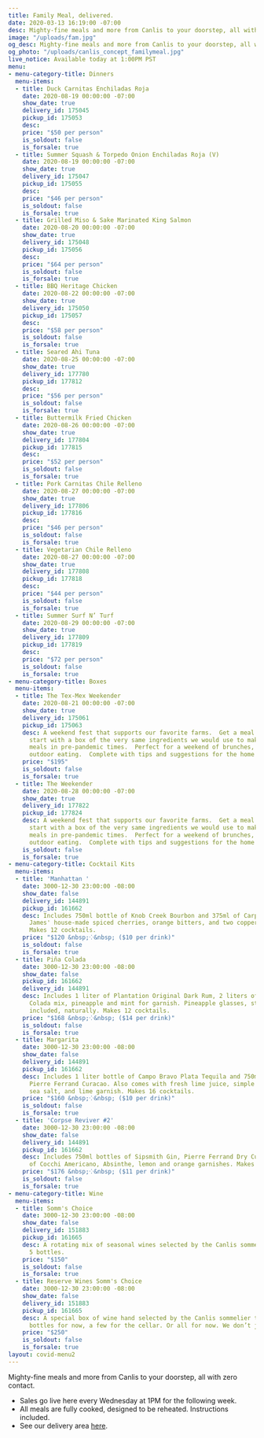 ```yaml
---
title: Family Meal, delivered.
date: 2020-03-13 16:19:00 -07:00
desc: Mighty-fine meals and more from Canlis to your doorstep, all with zero contact.
image: "/uploads/fam.jpg"
og_desc: Mighty-fine meals and more from Canlis to your doorstep, all with zero contact.
og_photo: "/uploads/canlis_concept_familymeal.jpg"
live_notice: Available today at 1:00PM PST
menu:
- menu-category-title: Dinners
  menu-items:
  - title: Duck Carnitas Enchiladas Roja
    date: 2020-08-19 00:00:00 -07:00
    show_date: true
    delivery_id: 175045
    pickup_id: 175053
    desc: 
    price: "$50 per person"
    is_soldout: false
    is_forsale: true
  - title: Summer Squash & Torpedo Onion Enchiladas Roja (V)
    date: 2020-08-19 00:00:00 -07:00
    show_date: true
    delivery_id: 175047
    pickup_id: 175055
    desc: 
    price: "$46 per person"
    is_soldout: false
    is_forsale: true
  - title: Grilled Miso & Sake Marinated King Salmon
    date: 2020-08-20 00:00:00 -07:00
    show_date: true
    delivery_id: 175048
    pickup_id: 175056
    desc: 
    price: "$64 per person"
    is_soldout: false
    is_forsale: true
  - title: BBQ Heritage Chicken
    date: 2020-08-22 00:00:00 -07:00
    show_date: true
    delivery_id: 175050
    pickup_id: 175057
    desc: 
    price: "$58 per person"
    is_soldout: false
    is_forsale: true
  - title: Seared Ahi Tuna
    date: 2020-08-25 00:00:00 -07:00
    show_date: true
    delivery_id: 177780
    pickup_id: 177812
    desc: 
    price: "$56 per person"
    is_soldout: false
    is_forsale: true
  - title: Buttermilk Fried Chicken
    date: 2020-08-26 00:00:00 -07:00
    show_date: true
    delivery_id: 177804
    pickup_id: 177815
    desc: 
    price: "$52 per person"
    is_soldout: false
    is_forsale: true
  - title: Pork Carnitas Chile Relleno
    date: 2020-08-27 00:00:00 -07:00
    show_date: true
    delivery_id: 177806
    pickup_id: 177816
    desc: 
    price: "$46 per person"
    is_soldout: false
    is_forsale: true
  - title: Vegetarian Chile Relleno
    date: 2020-08-27 00:00:00 -07:00
    show_date: true
    delivery_id: 177808
    pickup_id: 177818
    desc: 
    price: "$44 per person"
    is_soldout: false
    is_forsale: true
  - title: Summer Surf N’ Turf
    date: 2020-08-29 00:00:00 -07:00
    show_date: true
    delivery_id: 177809
    pickup_id: 177819
    desc: 
    price: "$72 per person"
    is_soldout: false
    is_forsale: true
- menu-category-title: Boxes
  menu-items:
  - title: The Tex-Mex Weekender
    date: 2020-08-21 00:00:00 -07:00
    show_date: true
    delivery_id: 175061
    pickup_id: 175063
    desc: A weekend fest that supports our favorite farms.  Get a meal planning head
      start with a box of the very same ingredients we would use to make fine dining
      meals in pre-pandemic times.  Perfect for a weekend of brunches, BBQ's, and
      outdoor eating.  Complete with tips and suggestions for the home cook.
    price: "$195"
    is_soldout: false
    is_forsale: true
  - title: The Weekender
    date: 2020-08-28 00:00:00 -07:00
    show_date: true
    delivery_id: 177822
    pickup_id: 177824
    desc: A weekend fest that supports our favorite farms.  Get a meal planning head
      start with a box of the very same ingredients we would use to make fine dining
      meals in pre-pandemic times.  Perfect for a weekend of brunches, BBQ's, and
      outdoor eating.  Complete with tips and suggestions for the home cook.
    is_soldout: false
    is_forsale: true
- menu-category-title: Cocktail Kits
  menu-items:
  - title: 'Manhattan '
    date: 3000-12-30 23:00:00 -08:00
    show_date: false
    delivery_id: 144891
    pickup_id: 161662
    desc: Includes 750ml bottle of Knob Creek Bourbon and 375ml of Carpano Antica,
      James' house-made spiced cherries, orange bitters, and two copper garnish picks.
      Makes 12 cocktails.
    price: "$120 &nbsp;⁘&nbsp; ($10 per drink)"
    is_soldout: false
    is_forsale: true
  - title: Piña Colada
    date: 3000-12-30 23:00:00 -08:00
    show_date: false
    pickup_id: 161662
    delivery_id: 144891
    desc: Includes 1 liter of Plantation Original Dark Rum, 2 liters of Canlis Pina
      Colada mix, pineapple and mint for garnish. Pineapple glasses, straws and umbrellas
      included, naturally. Makes 12 cocktails.
    price: "$168 &nbsp;⁘&nbsp; ($14 per drink)"
    is_soldout: false
    is_forsale: true
  - title: Margarita
    date: 3000-12-30 23:00:00 -08:00
    show_date: false
    delivery_id: 144891
    pickup_id: 161662
    desc: Includes 1 liter bottle of Campo Bravo Plata Tequila and 750ml bottle of
      Pierre Ferrand Curacao. Also comes with fresh lime juice, simple syrup, Jacobsen
      sea salt, and lime garnish. Makes 16 cocktails.
    price: "$160 &nbsp;⁘&nbsp; ($10 per drink)"
    is_soldout: false
    is_forsale: true
  - title: 'Corpse Reviver #2'
    date: 3000-12-30 23:00:00 -08:00
    show_date: false
    delivery_id: 144891
    pickup_id: 161662
    desc: Includes 750ml bottles of Sipsmith Gin, Pierre Ferrand Dry Curacao and 375ml
      of Cocchi Americano, Absinthe, lemon and orange garnishes. Makes 16 cocktails.
    price: "$176 &nbsp;⁘&nbsp; ($11 per drink)"
    is_soldout: false
    is_forsale: true
- menu-category-title: Wine
  menu-items:
  - title: Somm's Choice
    date: 3000-12-30 23:00:00 -08:00
    show_date: false
    delivery_id: 151883
    pickup_id: 161665
    desc: A rotating mix of seasonal wines selected by the Canlis sommelier team.
      5 bottles.
    price: "$150"
    is_soldout: false
    is_forsale: true
  - title: Reserve Wines Somm's Choice
    date: 3000-12-30 23:00:00 -08:00
    show_date: false
    delivery_id: 151883
    pickup_id: 161665
    desc: A special box of wine hand selected by the Canlis sommelier team. A few
      bottles for now, a few for the cellar. Or all for now. We don’t judge. 5 bottles.
    price: "$250"
    is_soldout: false
    is_forsale: true
layout: covid-menu2
---
```


Mighty-fine meals and more from Canlis to your doorstep, all with zero contact.

- Sales go live here every Wednesday at 1PM for the following week.
- All meals are fully cooked, designed to be reheated. Instructions included.
- See our delivery area [here](/deliverymap).

